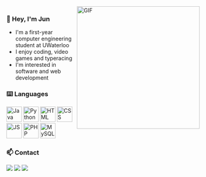 <img alt="GIF" align="right" height="320px" src="https://github.com/YJunZheng/YJunZheng/blob/master/assets/gifs/spongebob.gif"/>

### 👋 Hey, I'm Jun
- I'm a first-year computer engineering student at UWaterloo
- I enjoy coding, video games and typeracing
- I'm interested in software and web development

### ⌨️ Languages 
<div>
  <img title="Java" alt="Java" src="https://github.com/YJunZheng/YJunZheng/blob/master/assets/icons/java.png" height="40px">
  <img title="Python" alt="Python" src="https://github.com/YJunZheng/YJunZheng/blob/master/assets/icons/python.png" height="40px">
  <img title="HTML" alt="HTML" src="https://github.com/YJunZheng/YJunZheng/blob/master/assets/icons/HTML.png" height="40px">
  <img title="CSS" alt="CSS" src="https://github.com/YJunZheng/YJunZheng/blob/master/assets/icons/CSS.png" height="40px">
  <img title="JS" alt="JS" src="https://github.com/YJunZheng/YJunZheng/blob/master/assets/icons/JS.png" height="40px">
  <img title="PHP" alt="PHP" src="https://github.com/YJunZheng/YJunZheng/blob/master/assets/icons/PHP.png" height="40px">
  <img title="MySQL" alt="MySQL" src="https://github.com/YJunZheng/YJunZheng/blob/master/assets/icons/MySQL.png" height="40px">
</div>

### 📫 Contact

<a href="https://junzheng.me" target="_blank"><img src="https://img.shields.io/badge/-My%20Website-red?logo=Internet%20Explorer&logoColor=white"></a> <a href="mailto:Jun.Zheng@UWaterloo.ca" target="_blank"><img src="https://img.shields.io/badge/-Jun.Zheng@UWaterloo.ca-yellow?logo=Minutemailer&logoColor=white"></a> <a href="https://www.linkedin.com/in/jun-zheng-1666341a9/" target="_blank"> <img src="https://img.shields.io/badge/-Jun_Zheng-blue?logo=Linkedin&logoColor=white"></a>
